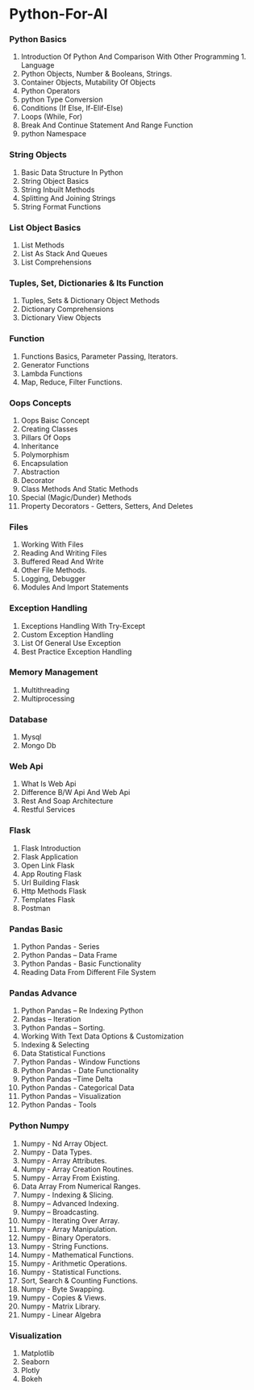 # Python-For-AI

### Python Basics
1. Introduction Of Python And Comparison With Other Programming 1. Language
1. Python Objects, Number & Booleans, Strings.
1. Container Objects, Mutability Of Objects
1. Python Operators
1. python Type Conversion
1. Conditions (If Else, If-Elif-Else)
1. Loops (While, For)
1. Break And Continue Statement And Range Function
1. python Namespace

### String Objects
1. Basic Data Structure In Python
1. String Object Basics
1. String Inbuilt Methods
1. Splitting And Joining Strings
1. String Format Functions

### List Object Basics
1. List Methods
1. List As Stack And Queues
1. List Comprehensions

### Tuples, Set, Dictionaries & Its Function
1. Tuples, Sets & Dictionary Object Methods
1. Dictionary Comprehensions
1. Dictionary View Objects

### Function
1. Functions Basics, Parameter Passing, Iterators.
1. Generator Functions
1. Lambda Functions
1. Map, Reduce, Filter Functions.

### Oops Concepts
1. Oops Baisc Concept
1. Creating Classes
1. Pillars Of Oops
1. Inheritance
1. Polymorphism
1. Encapsulation
1. Abstraction
1. Decorator
1. Class Methods And Static Methods
1. Special (Magic/Dunder) Methods
1. Property Decorators - Getters, Setters, And Deletes

### Files
1. Working With Files
1. Reading And Writing Files
1. Buffered Read And Write
1. Other File Methods.
1. Logging, Debugger
1. Modules And Import Statements

### Exception Handling
1. Exceptions Handling With Try-Except
1. Custom Exception Handling
1. List Of General Use Exception
1. Best Practice Exception Handling

### Memory Management
1. Multithreading
1. Multiprocessing

### Database
1. Mysql
1. Mongo Db

### Web Api
1. What Is Web Api
1. Difference B/W Api And Web Api
1. Rest And Soap Architecture
1. Restful Services

### Flask
1. Flask Introduction
1. Flask Application
1. Open Link Flask
1. App Routing Flask
1. Url Building Flask
1. Http Methods Flask
1. Templates Flask
1. Postman

### Pandas Basic
1. Python Pandas - Series
1. Python Pandas – Data Frame
1. Python Pandas - Basic Functionality
1. Reading Data From Different File System

### Pandas Advance
1. Python Pandas – Re Indexing Python
1. Pandas – Iteration
1. Python Pandas – Sorting.
1. Working With Text Data Options & Customization
1. Indexing & Selecting
1. Data Statistical Functions
1. Python Pandas - Window Functions
1. Python Pandas - Date Functionality
1. Python Pandas –Time Delta
1. Python Pandas - Categorical Data
1. Python Pandas – Visualization
1. Python Pandas - Tools

### Python Numpy
1. Numpy - Nd Array Object.
1. Numpy - Data Types.
1. Numpy - Array Attributes.
1. Numpy - Array Creation Routines.
1. Numpy - Array From Existing.
1. Data Array From Numerical Ranges.
1. Numpy - Indexing & Slicing.
1. Numpy – Advanced Indexing.
1. Numpy – Broadcasting.
1. Numpy - Iterating Over Array.
1. Numpy - Array Manipulation.
1. Numpy - Binary Operators.
1. Numpy - String Functions.
1. Numpy - Mathematical Functions.
1. Numpy - Arithmetic Operations.
1. Numpy - Statistical Functions.
1. Sort, Search & Counting Functions.
1. Numpy - Byte Swapping.
1. Numpy - Copies & Views.
1. Numpy - Matrix Library.
1. Numpy - Linear Algebra

### Visualization
1. Matplotlib
1. Seaborn
1. Plotly
1. Bokeh